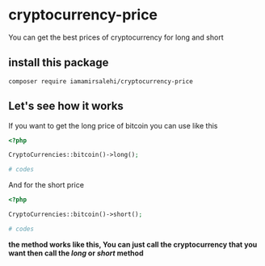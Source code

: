 # cryptocurrency-price
You can get the best prices of cryptocurrency for long and short

## install this package

```
composer require iamamirsalehi/cryptocurrency-price
```

## Let's see how it works

If you want to get the long price of bitcoin you can use like this

```php
<?php

CryptoCurrencies::bitcoin()->long();

# codes
```
And for the short price

```php
<?php

CryptoCurrencies::bitcoin()->short();

# codes
```

**the method works like this, You can just call the cryptocurrency that you want then call the _long_ or _short_ method**